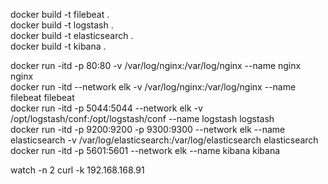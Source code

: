 
docker build -t filebeat .  
docker build -t logstash .  
docker build -t elasticsearch .  
docker build -t kibana .  

docker run -itd -p 80:80 -v /var/log/nginx:/var/log/nginx --name nginx nginx  
docker run -itd --network elk -v /var/log/nginx:/var/log/nginx --name filebeat filebeat  
docker run -itd -p 5044:5044 --network elk -v /opt/logstash/conf:/opt/logstash/conf --name logstash logstash  
docker run -itd -p 9200:9200 -p 9300:9300 --network elk --name elasticsearch -v /var/log/elasticsearch:/var/log/elasticsearch elasticsearch  
docker run -itd -p 5601:5601 --network elk --name kibana kibana  

watch -n 2 curl -k 192.168.168.91
